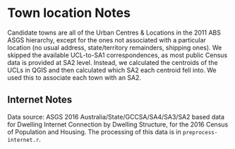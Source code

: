 # Town location Notes

Candidate towns are all of the Urban Centres & Locations in the 2011 ABS ASGS hierarchy, except for the ones not associated with a particular location (no usual address, state/territory remainders, shipping ones). We skipped the available UCL-to-SA1 correspondences, as most public Census data is provided at SA2 level. Instead, we calculated the centroids of the UCLs in QGIS and then calculated which SA2 each centroid fell into. We used this to associate each town with an SA2.

## Internet Notes

Data source: ASGS 2016 Australia/State/GCCSA/SA4/SA3/SA2 based data for Dwelling Internet Connection by Dwelling Structure, for the 2016 Census of Population and Housing. The processing of this data is in `preprocess-internet.r`.